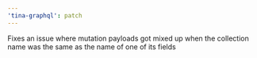 ```yaml
---
'tina-graphql': patch
---
```


Fixes an issue where mutation payloads got mixed up when the collection name was the same as the name of one of its fields
